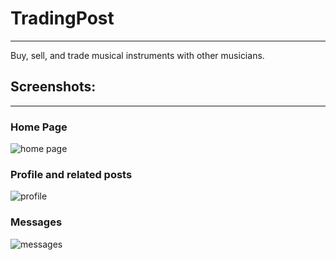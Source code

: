 # TradingPost
---

Buy, sell, and trade musical instruments with other musicians.

## Screenshots:
---
### Home Page
![home page](http://i.imgur.com/bBCCcD7.png "Home Page")

### Profile and related posts
![profile](http://i.imgur.com/TtJWSmC.png "Profile and related posts")

### Messages
![messages](http://i.imgur.com/SZ0PUHG.png "Messages")
